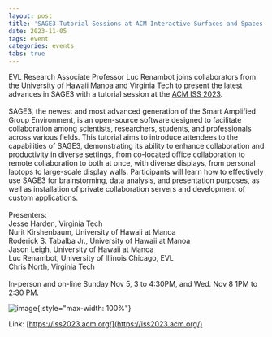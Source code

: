 ```yaml
---
layout: post
title: 'SAGE3 Tutorial Sessions at ACM Interactive Surfaces and Spaces Conference (ACM ISS 2023)'
date: 2023-11-05
tags: event
categories: events
tabs: true
---
```


EVL Research Associate Professor Luc Renambot joins collaborators from the University of Hawaii Manoa and Virginia Tech to present the latest advances in SAGE3 with a tutorial session at the <a href="https://iss2023.acm.org/">ACM ISS 2023</a>.<br><br>
SAGE3, the newest and most advanced generation of the Smart Amplified Group Environment, is an open-source software designed to facilitate collaboration among scientists, researchers, students, and professionals across various fields. This tutorial aims to introduce attendees to the capabilities of SAGE3, demonstrating its ability to enhance collaboration and productivity in diverse settings, from co-located office collaboration to remote collaboration to both at once, with diverse displays, from personal laptops to large-scale display walls. Participants will learn how to effectively use SAGE3 for brainstorming, data analysis, and presentation purposes, as well as installation of private collaboration servers and development of custom applications.<br><br>
Presenters:<br>
Jesse Harden, Virginia Tech<br>
Nurit Kirshenbaum, University of Hawaii at Manoa<br>
Roderick S. Tabalba Jr., University of Hawaii at Manoa<br>
Jason Leigh, University of Hawaii at Manoa<br>
Luc Renambot, University of Illinois Chicago, EVL<br>
Chris North, Virginia Tech<br><br>
In-person and on-line Sunday Nov 5, 3 to 4:30PM, and Wed. Nov 8  1PM to 2:30 PM.

![image](https://www.evl.uic.edu/output/originals/sage3_logo.jpg-srcw.jpg){:style="max-width: 100%"}


Link: [https://iss2023.acm.org/](https://iss2023.acm.org/)
